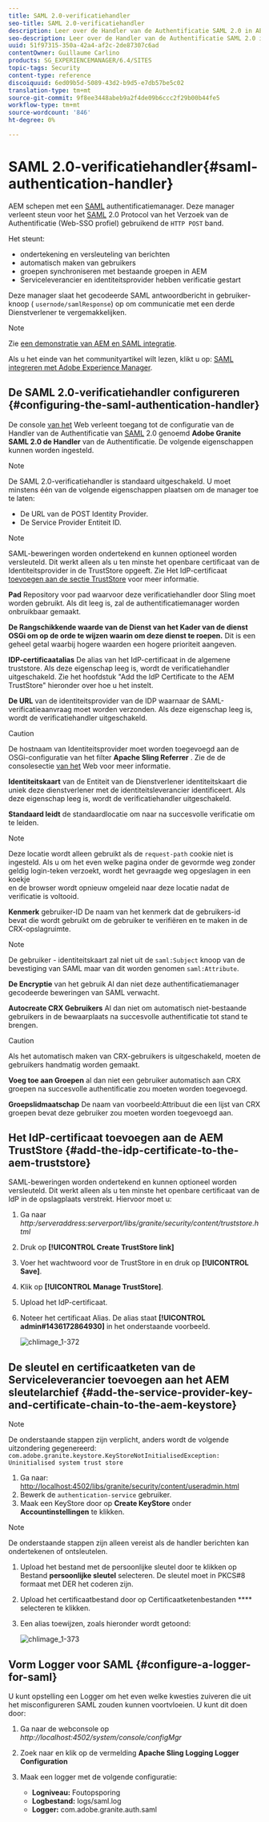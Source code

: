 ```yaml
---
title: SAML 2.0-verificatiehandler
seo-title: SAML 2.0-verificatiehandler
description: Leer over de Handler van de Authentificatie SAML 2.0 in AEM.
seo-description: Leer over de Handler van de Authentificatie SAML 2.0 in AEM.
uuid: 51f97315-350a-42a4-af2c-2de87307c6ad
contentOwner: Guillaume Carlino
products: SG_EXPERIENCEMANAGER/6.4/SITES
topic-tags: Security
content-type: reference
discoiquuid: 6ed09b5d-5089-43d2-b9d5-e7db57be5c02
translation-type: tm+mt
source-git-commit: 9f8ee3448abeb9a2f4de09b6ccc2f29b00b44fe5
workflow-type: tm+mt
source-wordcount: '846'
ht-degree: 0%

---
```



# SAML 2.0-verificatiehandler{#saml-authentication-handler}

AEM schepen met een [SAML](http://saml.xml.org/saml-specifications) authentificatiemanager. Deze manager verleent steun voor het [SAML](http://saml.xml.org/saml-specifications) 2.0 Protocol van het Verzoek van de Authentificatie (Web-SSO profiel) gebruikend de `HTTP POST` band.

Het steunt:

* ondertekening en versleuteling van berichten
* automatisch maken van gebruikers
* groepen synchroniseren met bestaande groepen in AEM
* Serviceleverancier en identiteitsprovider hebben verificatie gestart

Deze manager slaat het gecodeerde SAML antwoordbericht in gebruiker-knoop ( `usernode/samlResponse`) op om communicatie met een derde Dienstverlener te vergemakkelijken.

>[!NOTE]
>
>Zie [een demonstratie van AEM en SAML integratie](https://helpx.adobe.com/experience-manager/kb/simple-saml-demo.html).
>
>Als u het einde van het communityartikel wilt lezen, klikt u op: [SAML integreren met Adobe Experience Manager](https://helpx.adobe.com/experience-manager/using/aem63_saml.html).

## De SAML 2.0-verificatiehandler configureren {#configuring-the-saml-authentication-handler}

De console [van het](/help/sites-deploying/configuring-osgi.md) Web verleent toegang tot de configuratie van de Handler van de Authentificatie van [SAML](http://saml.xml.org/saml-specifications) 2.0 genoemd **Adobe Granite SAML 2.0 de Handler** van de Authentificatie. De volgende eigenschappen kunnen worden ingesteld.

>[!NOTE]
>
>De SAML 2.0-verificatiehandler is standaard uitgeschakeld. U moet minstens één van de volgende eigenschappen plaatsen om de manager toe te laten:
>
>* De URL van de POST Identity Provider.
>* De Service Provider Entiteit ID.

>



>[!NOTE]
>
>SAML-beweringen worden ondertekend en kunnen optioneel worden versleuteld. Dit werkt alleen als u ten minste het openbare certificaat van de Identiteitsprovider in de TrustStore opgeeft. Zie Het IdP-certificaat [toevoegen aan de sectie TrustStore](/help/sites-administering/saml-2-0-authenticationhandler.md#add-the-idp-certificate-to-the-aem-truststore) voor meer informatie.

**Pad** Repository voor pad waarvoor deze verificatiehandler door Sling moet worden gebruikt. Als dit leeg is, zal de authentificatiemanager worden onbruikbaar gemaakt.

**De Rangschikkende waarde van de Dienst van het Kader van de dienst OSGi om op de orde te wijzen waarin om deze dienst te roepen.** Dit is een geheel getal waarbij hogere waarden een hogere prioriteit aangeven.

**IDP-certificaatalias** De alias van het IdP-certificaat in de algemene truststore. Als deze eigenschap leeg is, wordt de verificatiehandler uitgeschakeld. Zie het hoofdstuk &quot;Add the IdP Certificate to the AEM TrustStore&quot; hieronder over hoe u het instelt.

**De URL** van de identiteitsprovider van de IDP waarnaar de SAML-verificatieaanvraag moet worden verzonden. Als deze eigenschap leeg is, wordt de verificatiehandler uitgeschakeld.

>[!CAUTION]
>
>De hostnaam van Identiteitsprovider moet worden toegevoegd aan de OSGi-configuratie van het filter **Apache Sling Referrer** . Zie de de consolesectie [van het](/help/sites-deploying/configuring-osgi.md) Web voor meer informatie.

**Identiteitskaart** van de Entiteit van de Dienstverlener identiteitskaart die uniek deze dienstverlener met de identiteitsleverancier identificeert. Als deze eigenschap leeg is, wordt de verificatiehandler uitgeschakeld.

**Standaard leidt** de standaardlocatie om naar na succesvolle verificatie om te leiden.

>[!NOTE]
>
>Deze locatie wordt alleen gebruikt als de `request-path` cookie niet is ingesteld. Als u om het even welke pagina onder de gevormde weg zonder geldig login-teken verzoekt, wordt het gevraagde weg opgeslagen in een koekje\
>en de browser wordt opnieuw omgeleid naar deze locatie nadat de verificatie is voltooid.

**Kenmerk** gebruiker-ID De naam van het kenmerk dat de gebruikers-id bevat die wordt gebruikt om de gebruiker te verifiëren en te maken in de CRX-opslagruimte.

>[!NOTE]
>
>De gebruiker - identiteitskaart zal niet uit de `saml:Subject` knoop van de bevestiging van SAML maar van dit worden genomen `saml:Attribute`.

**De Encryptie** van het gebruik Al dan niet deze authentificatiemanager gecodeerde beweringen van SAML verwacht.

**Autocreate CRX Gebruikers** Al dan niet om automatisch niet-bestaande gebruikers in de bewaarplaats na succesvolle authentificatie tot stand te brengen.

>[!CAUTION]
>
>Als het automatisch maken van CRX-gebruikers is uitgeschakeld, moeten de gebruikers handmatig worden gemaakt.

**Voeg toe aan Groepen** al dan niet een gebruiker automatisch aan CRX groepen na succesvolle authentificatie zou moeten worden toegevoegd.

**Groepslidmaatschap** De naam van voorbeeld:Attribuut die een lijst van CRX groepen bevat deze gebruiker zou moeten worden toegevoegd aan.

## Het IdP-certificaat toevoegen aan de AEM TrustStore {#add-the-idp-certificate-to-the-aem-truststore}

SAML-beweringen worden ondertekend en kunnen optioneel worden versleuteld. Dit werkt alleen als u ten minste het openbare certificaat van de IdP in de opslagplaats verstrekt. Hiervoor moet u:

1. Ga naar *http:/serveraddress:serverport/libs/granite/security/content/truststore.html*
1. Druk op **[!UICONTROL Create TrustStore link]**
1. Voer het wachtwoord voor de TrustStore in en druk op **[!UICONTROL Save]**.
1. Klik op **[!UICONTROL Manage TrustStore]**.
1. Upload het IdP-certificaat.
1. Noteer het certificaat Alias. De alias staat **[!UICONTROL admin#1436172864930]** in het onderstaande voorbeeld.

   ![chlimage_1-372](assets/chlimage_1-372.png)

## De sleutel en certificaatketen van de Serviceleverancier toevoegen aan het AEM sleutelarchief {#add-the-service-provider-key-and-certificate-chain-to-the-aem-keystore}

>[!NOTE]
>
>De onderstaande stappen zijn verplicht, anders wordt de volgende uitzondering gegenereerd: `com.adobe.granite.keystore.KeyStoreNotInitialisedException: Uninitialised system trust store`

1. Ga naar: [http://localhost:4502/libs/granite/security/content/useradmin.html](http://localhost:4502/libs/granite/security/content/useradmin.html)
1. Bewerk de `authentication-service` gebruiker.
1. Maak een KeyStore door op **Create KeyStore** onder **Accountinstellingen** te klikken.

>[!NOTE]
>
>De onderstaande stappen zijn alleen vereist als de handler berichten kan ondertekenen of ontsleutelen.

1. Upload het bestand met de persoonlijke sleutel door te klikken op Bestand **persoonlijke sleutel** selecteren. De sleutel moet in PKCS#8 formaat met DER het coderen zijn.
1. Upload het certificaatbestand door op Certificaatketenbestanden **** selecteren te klikken.
1. Een alias toewijzen, zoals hieronder wordt getoond:

   ![chlimage_1-373](assets/chlimage_1-373.png)

## Vorm Logger voor SAML {#configure-a-logger-for-saml}

U kunt opstelling een Logger om het even welke kwesties zuiveren die uit het misconfigureren SAML zouden kunnen voortvloeien. U kunt dit doen door:

1. Ga naar de webconsole op *http://localhost:4502/system/console/configMgr*
1. Zoek naar en klik op de vermelding **Apache Sling Logging Logger Configuration**
1. Maak een logger met de volgende configuratie:

   * **Logniveau:** Foutopsporing
   * **Logbestand:** logs/saml.log
   * **Logger:** com.adobe.granite.auth.saml

